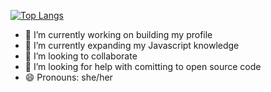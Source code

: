 [![Top Langs](https://github-readme-stats.vercel.app/api/top-langs/?username=carrie-murchison)](https://github.com/anuraghazra/github-readme-stats)


- 🔭 I’m currently working on building my profile
- 🌱 I’m currently expanding my Javascript knowledge
- 👯 I’m looking to collaborate 
- 🤔 I’m looking for help with comitting to open source code
- 😄 Pronouns: she/her


